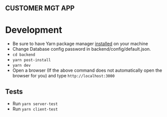 ## CUSTOMER MGT APP

# Development

- Be sure to have Yarn package manager [installed](https://classic.yarnpkg.com/en/docs/install/#mac-stable) on your machine 
- Change Database config password in backend/config/default.json.
- `cd backend`
- `yarn post-install`
- `yarn dev`
- Open a browser (If the above command does not automatically open the browser for you) and type `http://localhost:3000`

## Tests

- Run `yarn server-test`
- Run `yarn client-test`
